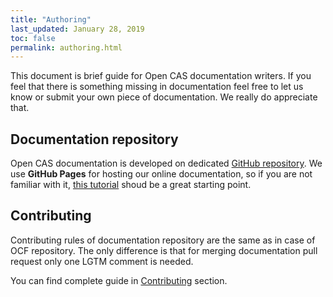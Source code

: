 ```yaml
---
title: "Authoring"
last_updated: January 28, 2019
toc: false
permalink: authoring.html
---
```


This document is brief guide for Open CAS documentation writers. If
you feel that there is something missing in documentation feel free
to let us know or submit your own piece of documentation. We really
do appreciate that.

## Documentation repository

Open CAS documentation is developed on dedicated
[GitHub repository](https://github.com/Open-CAS/open-cas.github.io).
We use **GitHub Pages** for hosting our online documentation, so if
you are not familiar with it,
[this tutorial](https://guides.github.com/features/pages/) shoud be
a great starting point.

## Contributing

Contributing rules of documentation repository are the same as in case
of OCF repository. The only difference is that for merging documentation
pull request only one LGTM comment is needed.

You can find complete guide in [Contributing](/contributing.html) section.
